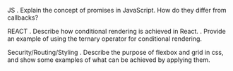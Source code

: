 JS
. Explain the concept of promises in JavaScript. How do they differ from callbacks?

REACT
. Describe how conditional rendering is achieved in React.
. Provide an example of using the ternary operator for conditional rendering.

Security/Routing/Styling
. Describe the purpose of flexbox and grid in css, and show some examples of what can be
achieved by applying them.